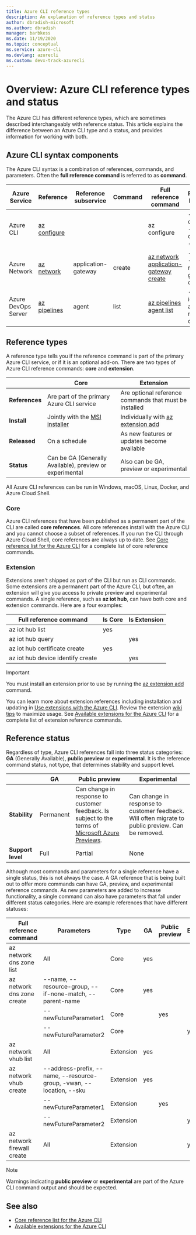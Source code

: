 ```yaml
---
title: Azure CLI reference types
description: An explanation of reference types and status
author: dbradish-microsoft
ms.author: dbradish
manager: barbkess
ms.date: 11/19/2020
ms.topic: conceptual
ms.service: azure-cli
ms.devlang: azurecli 
ms.custom: devx-track-azurecli
---
```


# Overview: Azure CLI reference types and status

The Azure CLI has different reference types, which are sometimes described interchangeably with reference status.  This article explains the difference between an Azure CLI type and a status, and provides information for working with both.

## Azure CLI syntax components

The Azure CLI syntax is a combination of references, commands, and parameters.  Often the **full reference command** is referred to as **command**.

| Azure Service | Reference | Reference subservice | Command | Full reference command | Parameter Examples
|-|-|-|-|-|-|
| Azure CLI | [az configure](/cli/azure/reference-index#az-configure) | | | az configure | --defaults, --list-default, --scope
| Azure Network | [az network](/cli/azure/network) | application-gateway | create | [az network application-gateway create](/cli/azure/network/application-gateway#az-network-application-gateway-create) | --name, --resource-group, --capacity
| Azure DevOps Server | [az pipelines](/cli/azure/pipelines) | agent | list | [az pipelines agent list](/cli/azure/pipelines/agent) | --pool-id, --agent-name, --demands

## Reference types

A reference type tells you if the reference command is part of the primary Azure CLI service, or if it is an optional add-on.  There are two types of Azure CLI reference commands: **core** and **extension**.

|         | Core  | Extension
|-|-|-|
| **References** | Are part of the primary Azure CLI service | Are optional reference commands that must be installed
| **Install** | Jointly with the [MSI installer]() | Individually with [az extension add]()|
| **Released** | On a schedule | As new features or updates become available
| **Status** | Can be GA (Generally Available), preview or experimental | Also can be GA, preview or experimental

All Azure CLI references can be run in Windows, macOS, Linux, Docker, and Azure Cloud Shell.

### Core

Azure CLI references that have been published as a permanent part of the CLI are called **core references**.  All core references install with the Azure CLI and you cannot choose a subset of references.  If you run the CLI through Azure Cloud Shell, core references are always up to date.  See [Core reference list for the Azure CLI](/cli/azure/reference-index) for a complete list of core reference commands.

### Extension

Extensions aren't shipped as part of the CLI but run as CLI commands.  Some extensions are a permanent part of the Azure CLI, but often, an extension will give you access to private preview and experimental commands.  A single reference, such as **az iot hub**, can have both core and extension commands.  Here are a four examples:

| Full reference command | Is Core | Is Extension
|-|-|-|
| az iot hub list | yes |
| az iot hub query | | yes
| az iot hub certificate create | yes |
| az iot hub device identify create | | yes

> [!IMPORTANT]
> You must install an extension prior to use by running the [az extension add](/cli/azure/extension#az-extension-add) command.

You can learn more about extension references including installation and updating in [Use extensions with the Azure CLI](azure-cli-extensions-overview.md).  Review the extension [wiki tips](https://github.com/Azure/azure-network-cli-extension/wiki/Tips) to maximize usage.  See [Available extensions for the Azure CLI](azure-cli-extensions-list.md) for a complete list of extension reference commands.

## Reference status

Regardless of type, Azure CLI references fall into three status categories: **GA** (Generally Available), **public preview** or **experimental**.  It is the reference command status, not type, that determines stability and support level.

| | GA  | Public preview | Experimental
|-|-|-|-|
| **Stability** | Permanent | Can change in response to customer feedback.  Is subject to the terms of [Microsoft Azure Previews](https://azure.microsoft.com/support/legal/preview-supplemental-terms/). | Can change in response to customer feedback.  Will often migrate to public preview.  Can be removed.
| **Support level** | Full | Partial | None

Although most commands and parameters for a single reference have a single status, this is not always the case.  A GA reference that is being built out to offer more commands can have GA, preview, and experimental reference commands. As new parameters are added to increase functionality, a single command can also have parameters that fall under different status categories.  Here are example references that have different statuses:

| Full reference command | Parameters | Type | GA | Public preview | Experimental
|-|-|-|-|-|-|
| az network dns zone list | All | Core | yes |
| az network dns zone create | --name, --resource-group, --if-none-match, --parent-name | Core | yes |
|  | --newFutureParameter1 | Core | | yes
|  | --newFutureParameter2 | Core | | | yes
| az network vhub list | All |Extension | yes
| az network vhub create | --address-prefix, --name, --resource-group, -vwan, --location, --sku |Extension | yes
|  | --newFutureParameter1 |Extension | | yes
|  | --newFutureParameter2|Extension | | | yes
| az network firewall create | All | Extension | | | yes

> [!NOTE]
> Warnings indicating **public preview** or **experimental** are part of the Azure CLI command output and should be expected.

## See also

- [Core reference list for the Azure CLI](/cli/azure/reference-index)
- [Available extensions for the Azure CLI](azure-cli-extensions-list.md)
